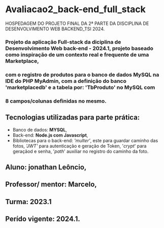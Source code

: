# Avaliacao2_back-end_full_stack
HOSPEDAGEM DO PROJETO FINAL DA 2ª PARTE DA DISCIPLINA DE DESENVOLVIMENTO WEB BACKEND_TSI 2024.

### Projeto da aplicação Full-stack da diciplina de Desenvolvimento Web back-end - 2024.1, projeto baseado como inspiração de um contexto real e frequente de uma Marketplace, 
### com o registro de produtos para o banco de dados MySQL na IDE do PHP MyAdmin, com a definição do banco 'marketplacedb' e a tabela por: 'TbProduto' no MySQL com
### 8 campos/colunas definidas no mesmo.

## Tecnologias utilizadas para parte prática:
  - Banco de dados: **MYSQL**,
  - Back-end: **Node.js com  Javascript**,
  - Bibliotecas para o back-end: *'multer'*, este para guardar caminho das fotos, *'JWT'* para autenticação e geração de Token, '*crypt*' para geraçãod e senha, '*path*' auxiliar no registro do caminho da foto.

## Aluno: jonathan Leôncio,
## Professor/ mentor: Marcelo,
## Turma: 2023.1
## Perído vigente: 2024.1.

